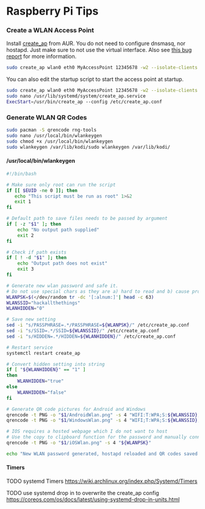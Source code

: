 # Raspberry Pi Tips

### Create a WLAN Access Point

Install [create_ap](https://aur.archlinux.org/packages/create_ap/) from AUR.
You do not need to configure dnsmasq, nor hostapd.
Just make sure to not use the virtual interface.
Also see [this bug report](https://github.com/oblique/create_ap/issues/185) for more information.
```bash
sudo create_ap wlan0 eth0 MyAccessPoint 12345678 -w2 --isolate-clients --no-virt
```

You can also edit the startup script to start the access point at startup.
```bash
sudo create_ap wlan0 eth0 MyAccessPoint 12345678 -w2 --isolate-clients --no-virt --mkconfig /etc/create_ap.conf
sudo nano /usr/lib/systemd/system/create_ap.service
ExecStart=/usr/bin/create_ap --config /etc/create_ap.conf
```

### Generate WLAN QR Codes

```bash
sudo pacman -S qrencode rng-tools
sudo nano /usr/local/bin/wlankeygen
sudo chmod +x /usr/local/bin/wlankeygen
sudo wlankeygen /var/lib/kodi/sudo wlankeygen /var/lib/kodi/
```

#### /usr/local/bin/wlankeygen
```bash
#!/bin/bash

# Make sure only root can run the script
if [[ $EUID -ne 0 ]]; then
   echo "This script must be run as root" 1>&2
   exit 1
fi

# Default path to save files needs to be passed by argument
if [ -z "$1" ]; then
    echo "No output path supplied"
    exit 2
fi

# Check if path exists
if [ ! -d "$1" ]; then
    echo "Output path does not exist"
    exit 3
fi

# Generate new wlan password and safe it.
# Do not use special chars as they are a) hard to read and b) cause problems with sed
WLANPSK=$(</dev/random tr -dc '[:alnum:]'| head -c 63)
WLANSSID="hackallthethings"
WLANHIDDEN="0"

# Save new setting
sed -i "s/PASSPHRASE=.*/PASSPHRASE=${WLANPSK}/" /etc/create_ap.conf
sed -i "s/SSID=.*/SSID=${WLANSSID}/" /etc/create_ap.conf
sed -i "s/HIDDEN=.*/HIDDEN=${WLANHIDDEN}/" /etc/create_ap.conf

# Restart service
systemctl restart create_ap

# Convert hidden setting into string
if [ "${WLANHIDDEN}" == "1" ]
then
    WLANHIDDEN="true"
else
    WLANHIDDEN="false"
fi

# Generate QR code pictures for Android and Windows
qrencode -t PNG -o "$1/AndroidWlan.png" -s 4 "WIFI:T:WPA;S:${WLANSSID};P:${WLANPSK};H:${WLANHIDDEN};"
qrencode -t PNG -o "$1/WindowsWlan.png" -s 4 "WIFI;T:WPA;S:${WLANSSID};P:${WLANPSK};H:${WLANHIDDEN};"

# IOS requires a hosted webpage which I do not want to host
# Use the copy to clipboard function for the password and manually connect instead.
qrencode -t PNG -o "$1/iOSWlan.png" -s 4 "${WLANPSK}"

echo "New WLAN password generated, hostapd reloaded and QR codes saved."
```

#### Timers
TODO systemd Timers
https://wiki.archlinux.org/index.php/Systemd/Timers

TODO use systemd drop in to overwrite the create_ap config
https://coreos.com/os/docs/latest/using-systemd-drop-in-units.html
